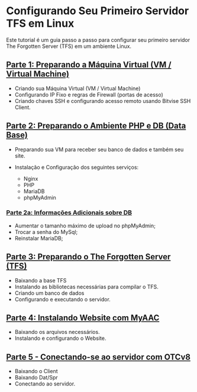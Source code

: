 # Configurando Seu Primeiro Servidor TFS em Linux

Este tutorial é um guia passo a passo para configurar seu primeiro servidor The Forgotten Server (TFS) em um ambiente Linux.

## [Parte 1: Preparando a Máquina Virtual (VM / Virtual Machine)](01.-preparando-vm.md)

* Criando sua Máquina Virtual (VM / Virtual Machine)
* Configurando IP Fixo e regras de Firewall (portas de acesso)
* Criando chaves SSH e configurando acesso remoto usando Bitvise SSH Client.



## [Parte 2: Preparando o Ambiente PHP e DB (Data Base)](02.-preparando-web-e-db.md)

* Preparando sua VM para receber seu banco de dados e também seu site.
*   Instalação e Configuração dos seguintes serviços:

    * Nginx
    * PHP
    * MariaDB
    * phpMyAdmin



### [Parte 2a: Informações Adicionais sobre DB](02a.-informacoes-adicionais.md)

* Aumentar o tamanho máximo de upload no phpMyAdmin;
* Trocar a senha do MySql;
* Reinstalar MariaDB;



## [Parte 3: Preparando o The Forgotten Server (TFS)](03.-preparando-tfs.md)

* Baixando a base TFS
* Instalando as bibliotecas necessárias para compilar o TFS.
* Criando um banco de dados
* Configurando e executando o servidor.



## [Parte 4: Instalando Website com MyAAC](04.-preparando-site-myaac.md)

* Baixando os arquivos necessários.
* Instalando e configurando o Website.



## [Parte 5 - Conectando-se ao servidor com OTCv8](05.-conectando-com-otcv8.md)

* Baixando o Client
* Baixando Dat/Spr
* Conectando ao servidor.
